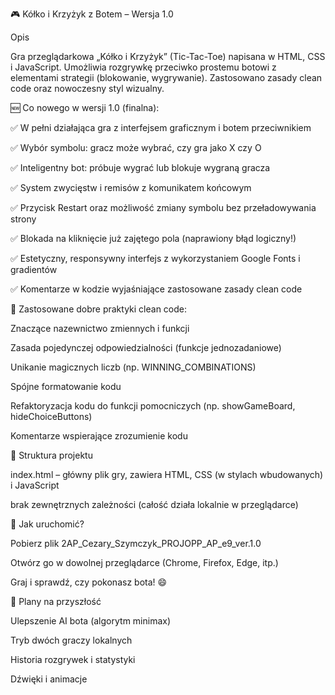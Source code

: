 🎮 Kółko i Krzyżyk z Botem – Wersja 1.0

Opis

Gra przeglądarkowa „Kółko i Krzyżyk” (Tic-Tac-Toe) napisana w HTML, CSS i JavaScript. Umożliwia rozgrywkę przeciwko prostemu botowi z elementami strategii (blokowanie, wygrywanie). Zastosowano zasady clean code oraz nowoczesny styl wizualny.

🆕 Co nowego w wersji 1.0 (finalna):

✅ W pełni działająca gra z interfejsem graficznym i botem przeciwnikiem

✅ Wybór symbolu: gracz może wybrać, czy gra jako X czy O

✅ Inteligentny bot: próbuje wygrać lub blokuje wygraną gracza

✅ System zwycięstw i remisów z komunikatem końcowym

✅ Przycisk Restart oraz możliwość zmiany symbolu bez przeładowywania strony

✅ Blokada na kliknięcie już zajętego pola (naprawiony błąd logiczny!)

✅ Estetyczny, responsywny interfejs z wykorzystaniem Google Fonts i gradientów

✅ Komentarze w kodzie wyjaśniające zastosowane zasady clean code

🔧 Zastosowane dobre praktyki clean code:

Znaczące nazewnictwo zmiennych i funkcji

Zasada pojedynczej odpowiedzialności (funkcje jednozadaniowe)

Unikanie magicznych liczb (np. WINNING_COMBINATIONS)

Spójne formatowanie kodu

Refaktoryzacja kodu do funkcji pomocniczych (np. showGameBoard, hideChoiceButtons)

Komentarze wspierające zrozumienie kodu

📁 Struktura projektu

index.html – główny plik gry, zawiera HTML, CSS (w stylach wbudowanych) i JavaScript

brak zewnętrznych zależności (całość działa lokalnie w przeglądarce)

🚀 Jak uruchomić?

Pobierz plik 2AP_Cezary_Szymczyk_PROJOPP_AP_e9_ver.1.0

Otwórz go w dowolnej przeglądarce (Chrome, Firefox, Edge, itp.)

Graj i sprawdź, czy pokonasz bota! 😄

📌 Plany na przyszłość

Ulepszenie AI bota (algorytm minimax)

Tryb dwóch graczy lokalnych

Historia rozgrywek i statystyki

Dźwięki i animacje
